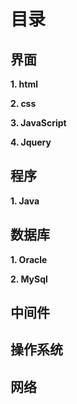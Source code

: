 # 目录 #

## 界面 ##

**1. html**

**2. css**

**3. JavaScript**

**4. Jquery**

## 程序 ##

**1. Java**

## 数据库 ##

**1. Oracle**

**2. MySql**

## 中间件 ##

## 操作系统 ##

## 网络 ##